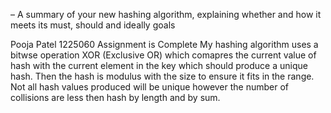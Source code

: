 
– A summary of your new hashing algorithm, explaining whether and how it 
meets its must, should and ideally goals

Pooja Patel 
1225060
Assignment is Complete
My hashing algorithm uses a bitwse operation XOR (Exclusive OR) which comapres 
the current value of hash with the current element in the key which should produce a 
unique hash. Then the hash is modulus with the size to ensure it fits in the range.
Not all hash values produced will be unique however the number of collisions are less then hash by length and by sum.